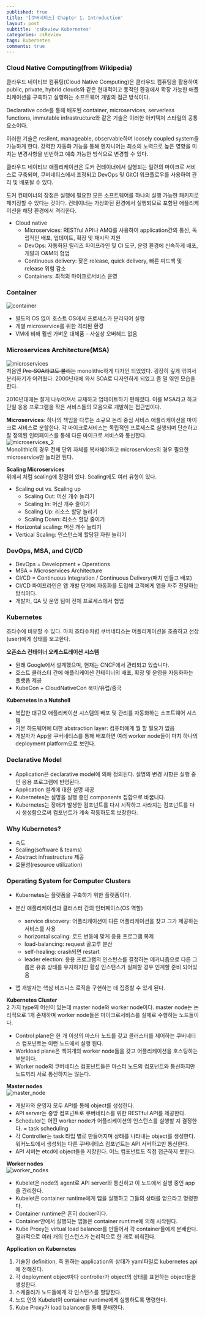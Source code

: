 ```yaml
---
published: true
title: '[쿠버네티스] Chapter 1. Introduction'
layout: post
subtitle: 'csReview Kubernetes'
categories: csReview
tags: Kubernetes
comments: true
---
```


### Cloud Native Computing(from Wikipedia)
클라우드 네이티브 컴퓨팅(Cloud Native Computing)은 클라우드 컴퓨팅을 활용하여 public, private, hybrid clouds와 같은 현대적이고 동적인 환경에서 확장 가능한 애플리케이션을 구축하고 실행하는 소프트웨어 개발의 접근 방식이다.

Declarative code를 통해 배포된 container, microservices, serverless functions, immutable infrastructure와 같은 기술은 이러한 아키텍처 스타일의 공통 요소이다.

이러한 기술은 resilent, manageable, observable하며 loosely coupled system을 가능하게 한다. 강력한 자동화 기능을 통해 엔지니어는 최소의 노력으로 높은 영향을 미치는 변경사항을 빈번하고 예측 가능한 방식으로 변경할 수 있다.

클라우드 네이티브 애플리케이션은 도커 컨테이너에서 실행되는 일련의 마이크로 서비스로 구축되며, 쿠버네티스에서 조정되고 DevOps 및 GitCI 워크플로우를 사용하여 관리 및 배포될 수 있다.

도커 컨테이너의 장점은 실행에 필요한 모든 소프트웨어를 하나의 실행 가능한 패키지로 패키징할 수 있다는 것이다. 컨테이너는 가상화된 환경에서 실행되므로 포함된 애플리케이션을 해당 환경에서 격리한다.

- Cloud native
  + Microservices: RESTful API나 AMQ를 사용하여 application간의 통신, 독립적인 배포, 업데이트, 확장 및 재시작 지원
  + DevOps: 자동화된 릴리즈 파이프라인 및 CI 도구, 운영 환경에 신속하게 배포, 개발과 O&M의 협업
  + Continuous delivery: 잦은 release, quick delivery, 빠른 피드백 및 release 위험 감소
  + Containers: 최적의 마이크로서비스 운영

### Container
![container](https://sundongkim-dev.github.io/assets/img/kubernetes/container.png)
- 별도의 OS 없이 호스트 OS에서 프로세스가 분리되어 실행
- 개별 microservice를 위한 격리된 환경
- VM에 비해 훨씬 가벼운 대체품 – 사실상 오버헤드 없음

### Microservices Architecture(MSA)
![microservices](https://sundongkim-dev.github.io/assets/img/kubernetes/microservices.png)  
처음엔 ~~Pre-SOA라고도 불리는~~ monolithic하게 디자인 되었었다. 굉장히 깊게 엮여서 분리하기가 어려웠다. 2000년대에 와서 SOA로 디자인하게 되었고 좀 덜 엮인 모습을 한다.

2010년대에는 잘게 나누어져서 교체하고 업데이트하기 편해졌다. 이를 MSA라고 하고 단일 응용 프로그램을 작은 서비스들의 모음으로 개발하는 접근법이다.

**Microservices**: 하나의 책임을 다루는 소규모 논리 중심 서비스
애플리케이션을 마이크로 서비스로 분할한다. 각 마이크로서비스는 독립적인 프로세스로 실행되며 단순하고 잘 정의된 인터페이스를 통해 다른 마이크로 서비스와 통신한다.  
![microservices_2](https://sundongkim-dev.github.io/assets/img/kubernetes/microservices2.png)  
Monolithic의 경우 전체 단위 자체를 복사해야하고 microservices의 경우 필요한 microservice만 늘리면 된다.

**Scaling Microservices**  
위에서 처럼 scaling에 장점이 있다. Scaling에도 여러 유형이 있다.
- Scaling out vs. Scaling up
  - Scaling Out: 머신 개수 늘리기
  - Scaling In: 머신 개수 줄이기
  - Scaling Up: 리소스 할당 늘리기
  - Scaling Down: 리소스 할당 줄이기
- Horizontal scaling: 머신 개수 늘리기
- Vertical Scaling: 인스턴스에 할당된 자원 늘리기

### DevOps, MSA, and CI/CD
- DevOps = Development + Operations
- MSA = Microservices Architecture
- CI/CD = Continuous Integration / Continuous Delivery(패치 만들고 배포)
- CI/CD 파이프라인은 앱 개발 단계에 자동화를 도입해 고객에게 앱을 자주 전달하는 방식이다.
- 개발자, QA 및 운영 팀이 전체 프로세스에서 협업

### Kubernetes
조타수에 비유할 수 있다. 마치 조타수처럼 쿠버네티스는 어플리케이션을 조종하고 선장(user)에게 상태를 보고한다.

**오픈소스 컨테이너 오케스트레이션 시스템**  
- 원래 Google에서 설계했으며, 현재는 CNCF에서 관리되고 있습니다.
- 호스트 클러스터 간에 애플리케이션 컨테이너의 배포, 확장 및 운영을 자동화하는 플랫폼 제공
- KubeCon + CloudNativeCon 북미/유럽/중국

**Kubernetes in a Nutshell**
- 복잡한 대규모 애플리케이션 시스템의 배포 및 관리를 자동화하는 소프트웨어 시스템
- 기본 하드웨어에 대한 abstraction layer: 컴퓨터에게 뭘 할 필요가 없음
- 개발자가 App을 쿠버네티스를 통해 배포하면 여러 worker node들이 마치 하나의 deployment platform으로 보인다.

### Declarative Model
- Application은 declarative model에 의해 정의된다. 설명의 변경 사항은 실행 중인 응용 프로그램에 반영된다.
- Application 설계에 대한 설명 제공
- Kubernetes는 설명을 실행 중인 components 집합으로 바꿉니다.
- Kubernetes는 장애가 발생한 컴포넌트를 다시 시작하고 사라지는 컴포넌트를 다시 생성함으로써 컴포넌트가 계속 작동하도록 보장한다.

### Why Kubernetes?
- 속도
- Scaling(software & teams)
- Abstract infrastructure 제공
- 효율성(resource utilization)

### Operating System for Computer Clusters
- Kubernetes는 플랫폼을 구축하기 위한 플랫폼이다.
- 분산 애플리케이션과 클러스터 간의 인터페이스(OS 역할)
  + service discovery: 어플리케이션이 다른 어플리케이션을 찾고 그가 제공하는 서비스를 사용
  + horizontal scaling: 로드 변동에 맞게 응용 프로그램 복제
  + load-balancing: request 골고루 분산
  + self-healing: crash되면 restart
  + leader election: 응용 프로그램의 인스턴스를 결정하는 메커니즘으로
다른 그룹은 유휴 상태를 유지하지만 활성 인스턴스가 실패할 경우 인계할 준비 되어있음

- 앱 개발자는 핵심 비즈니스 로직을 구현하는 데 집중할 수 있게 된다.

**Kubernetes Cluster**  
2 가지 type의 머신이 있는데 master node와 worker node이다. master node는 논리적으로 1개 존재하며 worker node들은 마이크로서비스를 실제로 수행하는 노드들이다.

- Control plane은 한 개 이상의 마스터 노드를 갖고 클러스터를 제어하는 쿠버네티스 컴포넌트는 이런 노드에서 실행 된다.
- Workload plane은 백여개의 worker node들을 갖고 어플리케이션을 호스팅하는 부분이다.
- Worker node의 쿠버네티스 컴포넌트들은 마스터 노드의 컴포넌트와 통신하지만 노드끼리 서로 통신하지는 않는다.

**Master nodes**  
![master_node](https://sundongkim-dev.github.io/assets/img/kubernetes/master_node.png)  
+ 개발자와 운영자 모두 API를 통해 object를 생성한다.
+ API server는 중앙 컴포넌트로 쿠버네티스를 위한 RESTful API를 제공한다.
+ Scheduler는 어떤 worker node가 어플리케이션의 인스턴스를 실행할 지 결정한다. = task scheduling
+ 각 Controller는 task 타입 별로 만들어지며 상태를 나타내는 object를 생성한다. 워커노드에서 생성되는 다른 쿠버네티스 컴포넌트는 API 서버하고만 통신한다.
+ API 서버는 etcd에 object들을 저장한다. 어느 컴포넌트도 직접 접근하지 못한다.

**Worker nodes**  
![worker_nodes](https://sundongkim-dev.github.io/assets/img/kubernetes/worker_nodes.png)  
+ Kubelet은 node의 agent로 API server와 통신하고 이 노드에서 실행 중인 app을 관리한다.
+ Kubelet은 container runtime에게 앱을 실행하고 그들의 상태를 얻으라고 명령한다.
+ Container runtime은 흔히 docker이다.
+ Container안에서 실행되는 앱들은 container runtime에 의해 시작된다.
+ Kube Proxy는 virtual load balancer를 만들어서 각 container들에게 분배한다. 결과적으로 여러 개의 인스턴스가 논리적으로 한 개로 비춰진다.

**Application on Kubernetes**  
1. 기술된 definition, 즉 원하는 application의 상태가 yaml파일로 kubernetes api에 전해진다.
2. 각 deployment object마다 controller가 object의 상태를 표현하는 object들을 생성한다.
3. 스케쥴러가 노드들에게 각 인스턴스를 할당한다.
4. 노드 안의 Kubelet이 container runtime에게 실행하도록 명령한다.
5. Kube Proxy가 load balancer를 통해 분배한다.
